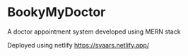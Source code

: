 # BookyMyDoctor
A doctor appointment system developed using MERN stack

Deployed using netlify
https://svaars.netlify.app/
